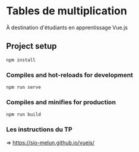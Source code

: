 # Tables de multiplication

À destination d'étudiants en apprentissage Vue.js

## Project setup
```
npm install
```

### Compiles and hot-reloads for development
```
npm run serve
```

### Compiles and minifies for production
```
npm run build
```

### Les instructions du TP  

=> https://sio-melun.github.io/vuejs/